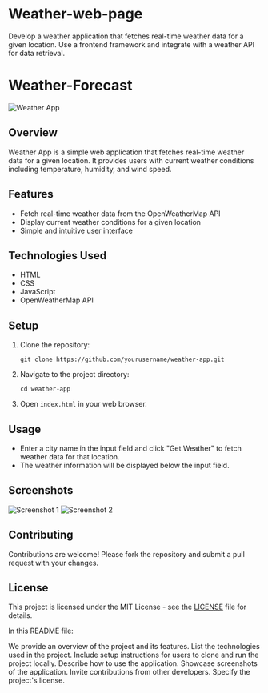 # Weather-web-page
Develop a weather application that fetches real-time weather data for a given location. Use a frontend framework and integrate with a weather API for data retrieval.
# Weather-Forecast

![Weather App](weather-app.png)

## Overview

Weather App is a simple web application that fetches real-time weather data for a given location. It provides users with current weather conditions including temperature, humidity, and wind speed.

## Features

- Fetch real-time weather data from the OpenWeatherMap API
- Display current weather conditions for a given location
- Simple and intuitive user interface

## Technologies Used

- HTML
- CSS
- JavaScript
- OpenWeatherMap API

## Setup

1. Clone the repository:

    ```
    git clone https://github.com/yourusername/weather-app.git
    ```

2. Navigate to the project directory:

    ```
    cd weather-app
    ```

3. Open `index.html` in your web browser.

## Usage

- Enter a city name in the input field and click "Get Weather" to fetch weather data for that location.
- The weather information will be displayed below the input field.

## Screenshots

![Screenshot 1](screenshot1.png)
![Screenshot 2](screenshot2.png)

## Contributing

Contributions are welcome! Please fork the repository and submit a pull request with your changes.

## License

This project is licensed under the MIT License - see the [LICENSE](LICENSE) file for details.


In this README file:

We provide an overview of the project and its features.
List the technologies used in the project.
Include setup instructions for users to clone and run the project locally.
Describe how to use the application.
Showcase screenshots of the application.
Invite contributions from other developers.
Specify the project's license.
